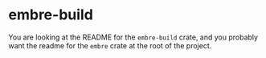 # embre-build
You are looking at the README for the `embre-build` crate, and you probably want the readme for the `embre` crate at the root of the project.  
